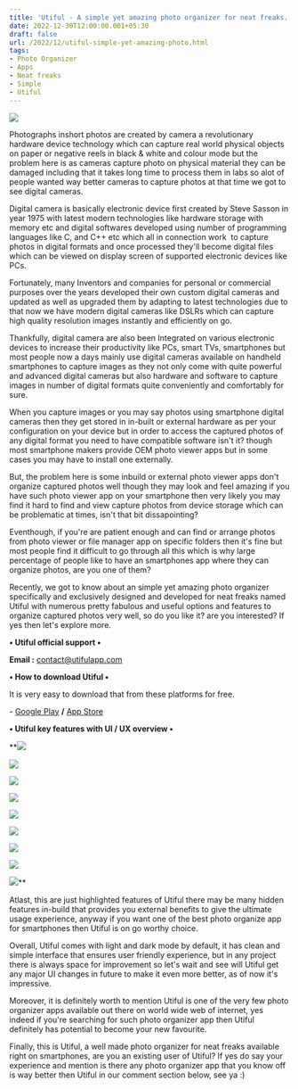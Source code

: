 ```yaml
---
title: 'Utiful - A simple yet amazing photo organizer for neat freaks.'
date: 2022-12-30T12:00:00.001+05:30
draft: false
url: /2022/12/utiful-simple-yet-amazing-photo.html
tags: 
- Photo Organizer
- Apps
- Neat freaks
- Simple
- Utiful
---
```


 [![](https://lh3.googleusercontent.com/-zkQwxkocGj0/Y6--M4EvfPI/AAAAAAAAQEo/fTksJRag4ekdeRsvpNmIT0cIjV1skbefQCNcBGAsYHQ/s1600/1672461872588207-0.png)](https://lh3.googleusercontent.com/-zkQwxkocGj0/Y6--M4EvfPI/AAAAAAAAQEo/fTksJRag4ekdeRsvpNmIT0cIjV1skbefQCNcBGAsYHQ/s1600/1672461872588207-0.png) 

  

  

Photographs inshort photos are created by camera a revolutionary hardware device technology which can capture real world physical objects on paper or negative reels in black & white and colour mode but the problem here is as cameras capture photo on physical material they can be damaged including that it takes long time to process them in labs so alot of people wanted way better cameras to capture photos at that time we got to see digital cameras.

  

Digital camera is basically electronic device first created by Steve Sasson in year 1975 with latest modern technologies like hardware storage with memory etc and digital softwares developed using number of programming languages like C, and C++ etc which all in connection work  to capture photos in digital formats and once processed they'll become digital files which can be viewed on display screen of supported electronic devices like PCs.

  

Fortunately, many Inventors and companies for personal or commercial purposes over the years developed their own custom digital cameras and updated as well as upgraded them by adapting to latest technologies due to that now we have modern digital cameras like DSLRs which can capture high quality resolution images instantly and efficiently on go.

  

Thankfully, digital camera are also been Integrated on various electronic devices to increase their productivity like PCs, smart TVs, smartphones but most people now a days mainly use digital cameras available on handheld smartphones to capture images as they not only come with quite powerful and advanced digital cameras but also hardware and software to capture images in number of digital formats quite conveniently and comfortably for sure.

  

When you capture images or you may say photos using smartphone digital cameras then they get stored in in-built or external hardware as per your configuration on your device but in order to access the captured photos of any digital format you need to have compatible software isn't it? though most smartphone makers provide OEM photo viewer apps but in some cases you may have to install one externally.

  

But, the problem here is some inbuild or external photo viewer apps don't organize captured photos well though they may look and feel amazing if you have such photo viewer app on your smartphone then very likely you may find it hard to find and view capture photos from device storage which can be problematic at times, isn't that bit dissapointing?

  

Eventhough, if you're are patient enough and can find or arrange photos from photo viewer or file manager app on specific folders then it's fine but most people find it difficult to go through all this which is why large percentage of people like to have an smartphones app where they can organize photos, are you one of them?

  

Recently, we got to know about an simple yet amazing photo organizer specifically and exclusively designed and developed for neat freaks named Utiful with numerous pretty fabulous and useful options and features to organize captured photos very well, so do you like it? are you interested? If yes then let's explore more.

  

**• Utiful official support •**

**Email :** [contact@utifulapp.com](mailto:contact@utifulapp.com)

  

**• How to download Utiful •**

  

It is very easy to download that from these platforms for free.

  

\- [Google Play](https://play.google.com/store/apps/details?id=com.utiful.utiful) **/** [App Store](https://apps.apple.com/app/apple-store/id1034958660)

  

**• Utiful key features with UI / UX overview •**

 **[![](https://lh3.googleusercontent.com/-a63OlIQVVgo/Y6_GKYVpxkI/AAAAAAAAQFQ/e1DB7HMkykMx3nUFfEMH-JK8yx5DK-2kgCNcBGAsYHQ/s1600/1672463910186668-0.png)](https://lh3.googleusercontent.com/-a63OlIQVVgo/Y6_GKYVpxkI/AAAAAAAAQFQ/e1DB7HMkykMx3nUFfEMH-JK8yx5DK-2kgCNcBGAsYHQ/s1600/1672463910186668-0.png) 

 [![](https://lh3.googleusercontent.com/-zUfPodpzd34/Y6_GJiSH1bI/AAAAAAAAQFM/v2YJm5W4asIoSZPguwGzHYSdfvXLFYBAQCNcBGAsYHQ/s1600/1672463907005113-1.png)](https://lh3.googleusercontent.com/-zUfPodpzd34/Y6_GJiSH1bI/AAAAAAAAQFM/v2YJm5W4asIoSZPguwGzHYSdfvXLFYBAQCNcBGAsYHQ/s1600/1672463907005113-1.png) 

 [![](https://lh3.googleusercontent.com/-kiSl3nImkEc/Y6_GIzGiTdI/AAAAAAAAQFI/WMVFCwyvh6IscjbxauOBKhYijjzpQW4iQCNcBGAsYHQ/s1600/1672463903898387-2.png)](https://lh3.googleusercontent.com/-kiSl3nImkEc/Y6_GIzGiTdI/AAAAAAAAQFI/WMVFCwyvh6IscjbxauOBKhYijjzpQW4iQCNcBGAsYHQ/s1600/1672463903898387-2.png) 

 [![](https://lh3.googleusercontent.com/-9vKcy724A0I/Y6_GIOTSv5I/AAAAAAAAQFE/YOU1WTxBJioJTf_zvNwWc958rMLGdfJ0wCNcBGAsYHQ/s1600/1672463900748850-3.png)](https://lh3.googleusercontent.com/-9vKcy724A0I/Y6_GIOTSv5I/AAAAAAAAQFE/YOU1WTxBJioJTf_zvNwWc958rMLGdfJ0wCNcBGAsYHQ/s1600/1672463900748850-3.png) 

 [![](https://lh3.googleusercontent.com/-mTSz3m4jRIA/Y6_GHc6q2UI/AAAAAAAAQFA/3lEdKHsoTHoHLGlQt6EblRMgHersyop_QCNcBGAsYHQ/s1600/1672463897506892-4.png)](https://lh3.googleusercontent.com/-mTSz3m4jRIA/Y6_GHc6q2UI/AAAAAAAAQFA/3lEdKHsoTHoHLGlQt6EblRMgHersyop_QCNcBGAsYHQ/s1600/1672463897506892-4.png) 

 [![](https://lh3.googleusercontent.com/-lfwC3Xn9qXU/Y6_GGfNfJaI/AAAAAAAAQE8/oUIZuJY3-FMbXI5Sco6rou6vAsGSUqThQCNcBGAsYHQ/s1600/1672463894210551-5.png)](https://lh3.googleusercontent.com/-lfwC3Xn9qXU/Y6_GGfNfJaI/AAAAAAAAQE8/oUIZuJY3-FMbXI5Sco6rou6vAsGSUqThQCNcBGAsYHQ/s1600/1672463894210551-5.png) 

 [![](https://lh3.googleusercontent.com/-3ABH60pKKXw/Y6_GFiNzcyI/AAAAAAAAQE4/F2kI19GbdOUezjzCnlsGwu2UZLq6z0-2gCNcBGAsYHQ/s1600/1672463891665308-6.png)](https://lh3.googleusercontent.com/-3ABH60pKKXw/Y6_GFiNzcyI/AAAAAAAAQE4/F2kI19GbdOUezjzCnlsGwu2UZLq6z0-2gCNcBGAsYHQ/s1600/1672463891665308-6.png) 

 [![](https://lh3.googleusercontent.com/-2J98f_zEV-Y/Y6_GE6PJV3I/AAAAAAAAQE0/UVL_frpWjtMsRcrxxj36F8dK9L1qhQS9gCNcBGAsYHQ/s1600/1672463888370026-7.png)](https://lh3.googleusercontent.com/-2J98f_zEV-Y/Y6_GE6PJV3I/AAAAAAAAQE0/UVL_frpWjtMsRcrxxj36F8dK9L1qhQS9gCNcBGAsYHQ/s1600/1672463888370026-7.png) 

 [![](https://lh3.googleusercontent.com/-fAbWrPEodaE/Y6_GEHLBiKI/AAAAAAAAQEw/2Px4cOvYqfEwalRAtLh47Kx-2_jtkLQoQCNcBGAsYHQ/s1600/1672463884984174-8.png)](https://lh3.googleusercontent.com/-fAbWrPEodaE/Y6_GEHLBiKI/AAAAAAAAQEw/2Px4cOvYqfEwalRAtLh47Kx-2_jtkLQoQCNcBGAsYHQ/s1600/1672463884984174-8.png)** 

Atlast, this are just highlighted features of Utiful there may be many hidden features in-build that provides you external benefits to give the ultimate usage experience, anyway if you want one of the best photo organize app for smartphones then Utiful is on go worthy choice.

  

Overall, Utiful comes with light and dark mode by default, it has clean and simple interface that ensures user friendly experience, but in any project there is always space for improvement so let's wait and see will Utiful get any major UI changes in future to make it even more better, as of now it's impressive.

  

Moreover, it is definitely worth to mention Utiful is one of the very few photo organizer apps available out there on world wide web of internet, yes indeed if you're searching for such photo organizer app then Utiful definitely has potential to become your new favourite.

  

Finally, this is Utiful, a well made photo organizer for neat freaks available right on smartphones, are you an existing user of Utiful? If yes do say your experience and mention is there any photo organizer app that you know off is way better then Utiful in our comment section below, see ya :)
